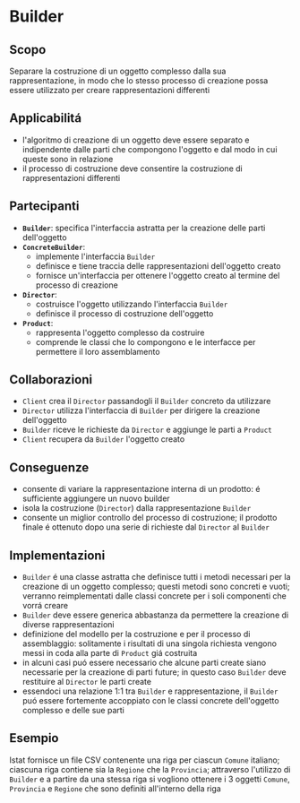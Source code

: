 # Builder

## Scopo

Separare la costruzione di un oggetto complesso dalla sua rappresentazione, in modo che lo stesso processo di creazione possa essere utilizzato per creare rappresentazioni differenti

## Applicabilitá

-   l'algoritmo di creazione di un oggetto deve essere separato e indipendente dalle parti che compongono l'oggetto e dal modo in cui queste sono in relazione
-   il processo di costruzione deve consentire la costruzione di rappresentazioni differenti

## Partecipanti

-   **`Builder`**: specifica l'interfaccia astratta per la creazione delle parti dell'oggetto
-   **`ConcreteBuilder`**:
    -   implemente l'interfaccia `Builder`
    -   definisce e tiene traccia delle rappresentazioni dell'oggetto creato
    -   fornisce un'interfaccia per ottenere l'oggetto creato al termine del processo di creazione
-   **`Director`**:
    -   costruisce l'oggetto utilizzando l'interfaccia `Builder`
    -   definisce il processo di costruzione dell'oggetto
-   **`Product`**:
    -   rappresenta l'oggetto complesso da costruire
    -   comprende le classi che lo compongono e le interfacce per permettere il loro assemblamento

## Collaborazioni

-   `Client` crea il `Director` passandogli il `Builder` concreto da utilizzare
-   `Director` utilizza l'interfaccia di `Builder` per dirigere la creazione dell'oggetto
-   `Builder` riceve le richieste da `Director` e aggiunge le parti a `Product`
-   `Client` recupera da `Builder` l'oggetto creato

## Conseguenze

-   consente di variare la rappresentazione interna di un prodotto: é sufficiente aggiungere un nuovo builder
-   isola la costruzione (`Director`) dalla rappresentazione `Builder`
-   consente un miglior controllo del processo di costruzione; il prodotto finale é ottenuto dopo una serie di richieste dal `Director` al `Builder`

## Implementazioni

-   `Builder` é una classe astratta che definisce tutti i metodi necessari per la creazione di un oggetto complesso; questi metodi sono concreti e vuoti; verranno reimplementati dalle classi concrete per i soli componenti che vorrá creare
-   `Builder` deve essere generica abbastanza da permettere la creazione di diverse rappresentazioni
-   definizione del modello per la costruzione e per il processo di assemblaggio: solitamente i risultati di una singola richiesta vengono messi in coda alla parte di `Product` giá costruita
-   in alcuni casi puó essere necessario che alcune parti create siano necessarie per la creazione di parti future; in questo caso `Builder` deve restituire al `Director` le parti create
-   essendoci una relazione 1:1 tra `Builder` e rappresentazione, il `Builder` puó essere fortemente accoppiato con le classi concrete dell'oggetto complesso e delle sue parti

## Esempio

Istat fornisce un file CSV contenente una riga per ciascun `Comune` italiano; ciascuna riga contiene sia la `Regione` che la `Provincia`; attraverso l'utilizzo di `Builder` e a partire da una stessa riga si vogliono ottenere i 3 oggetti `Comune`, `Provincia` e `Regione` che sono definiti all'interno della riga
